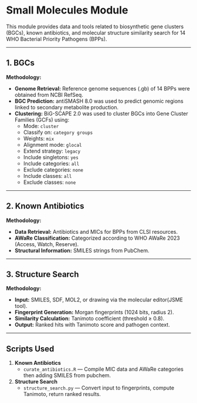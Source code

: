 # Small Molecules Module

This module provides data and tools related to biosynthetic gene clusters (BGCs), known antibiotics, and molecular structure similarity search for 14 WHO Bacterial Priority Pathogens (BPPs).

---

## 1. BGCs
**Methodology:**
- **Genome Retrieval:** Reference genome sequences (.gb) of 14 BPPs were obtained from NCBI RefSeq.
- **BGC Prediction:** antiSMASH 8.0 was used to predict genomic regions linked to secondary metabolite production.
- **Clustering:** BiG-SCAPE 2.0 was used to cluster BGCs into Gene Cluster Families (GCFs) using:
  - Mode: `cluster`
  - Classify on: `category groups`
  - Weights: `mix`
  - Alignment mode: `glocal`
  - Extend strategy: `legacy`
  - Include singletons: `yes`
  - Include categories: `all`
  - Exclude categories: `none`
  - Include classes: `all`
  - Exclude classes: `none`

---

## 2. Known Antibiotics
**Methodology:**
- **Data Retrieval:** Antibiotics and MICs for BPPs from CLSI resources.
- **AWaRe Classification:** Categorized according to WHO AWaRe 2023 (Access, Watch, Reserve).
- **Structural Information:** SMILES strings from PubChem.


---

## 3. Structure Search
**Methodology:**
- **Input:** SMILES, SDF, MOL2, or drawing via the molecular editor(JSME tool).
- **Fingerprint Generation:** Morgan fingerprints (1024 bits, radius 2).
- **Similarity Calculation:** Tanimoto coefficient (threshold ≥ 0.8).
- **Output:** Ranked hits with Tanimoto score and pathogen context.

---

## Scripts Used

1. **Known Antibiotics**
   - `curate_antibiotics.R` — Compile MIC data and AWaRe categories then adding SMILES from pubchem.  
2. **Structure Search**
   - `structure_search.py` — Convert input to fingerprints, compute Tanimoto, return ranked results.

